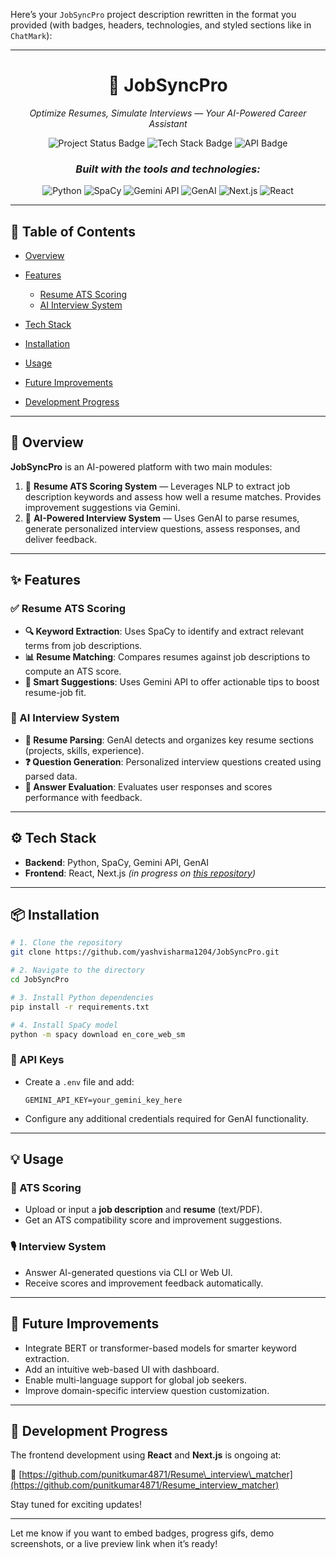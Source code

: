 Here’s your `JobSyncPro` project description rewritten in the format you provided (with badges, headers, technologies, and styled sections like in `ChatMark`):

---

<h1 align="center">🤖 JobSyncPro</h1>
<p align="center"><i>Optimize Resumes, Simulate Interviews — Your AI-Powered Career Assistant</i></p>

<p align="center">
  <img src="https://img.shields.io/badge/status-in--progress-yellow" alt="Project Status Badge"/>
  <img src="https://img.shields.io/badge/tech-stack-React%20%7C%20Next.js%20%7C%20Python-blue" alt="Tech Stack Badge"/>
  <img src="https://img.shields.io/badge/API-Gemini%20%7C%20GenAI-lightgrey" alt="API Badge"/>
</p>

<h3 align="center"><i>Built with the tools and technologies:</i></h3>

<p align="center">
  <img src="https://img.shields.io/badge/-Python-3776AB?logo=python&logoColor=white" alt="Python"/>
  <img src="https://img.shields.io/badge/-SpaCy-green?logo=spaCy" alt="SpaCy"/>
  <img src="https://img.shields.io/badge/-Gemini_API-black?logo=google" alt="Gemini API"/>
  <img src="https://img.shields.io/badge/-GenAI-purple?logo=openai" alt="GenAI"/>
  <img src="https://img.shields.io/badge/-Next.js-000000?logo=nextdotjs" alt="Next.js"/>
  <img src="https://img.shields.io/badge/-React-61DAFB?logo=react&logoColor=black" alt="React"/>
</p>

---

## 📑 Table of Contents

* [Overview](#overview)
* [Features](#features)

  * [Resume ATS Scoring](#resume-ats-scoring)
  * [AI Interview System](#ai-interview-system)
* [Tech Stack](#tech-stack)
* [Installation](#installation)
* [Usage](#usage)
* [Future Improvements](#future-improvements)
* [Development Progress](#development-progress)

---

## 📌 Overview

**JobSyncPro** is an AI-powered platform with two main modules:

1. 🎯 **Resume ATS Scoring System** — Leverages NLP to extract job description keywords and assess how well a resume matches. Provides improvement suggestions via Gemini.
2. 🧠 **AI-Powered Interview System** — Uses GenAI to parse resumes, generate personalized interview questions, assess responses, and deliver feedback.

---

## ✨ Features

### ✅ Resume ATS Scoring

* **🔍 Keyword Extraction**: Uses SpaCy to identify and extract relevant terms from job descriptions.
* **📊 Resume Matching**: Compares resumes against job descriptions to compute an ATS score.
* **🧠 Smart Suggestions**: Uses Gemini API to offer actionable tips to boost resume-job fit.

### 🎤 AI Interview System

* **📂 Resume Parsing**: GenAI detects and organizes key resume sections (projects, skills, experience).
* **❓ Question Generation**: Personalized interview questions created using parsed data.
* **📝 Answer Evaluation**: Evaluates user responses and scores performance with feedback.

---

## ⚙️ Tech Stack

* **Backend**: Python, SpaCy, Gemini API, GenAI
* **Frontend**: React, Next.js *(in progress on [this repository](https://github.com/punitkumar4871/Resume_interview_matcher))*

---

## 📦 Installation

```bash
# 1. Clone the repository
git clone https://github.com/yashvisharma1204/JobSyncPro.git

# 2. Navigate to the directory
cd JobSyncPro

# 3. Install Python dependencies
pip install -r requirements.txt

# 4. Install SpaCy model
python -m spacy download en_core_web_sm
```

### 🔐 API Keys

* Create a `.env` file and add:

  ```
  GEMINI_API_KEY=your_gemini_key_here
  ```
* Configure any additional credentials required for GenAI functionality.

---

## 💡 Usage

### 🧾 ATS Scoring

* Upload or input a **job description** and **resume** (text/PDF).
* Get an ATS compatibility score and improvement suggestions.

### 🎙️ Interview System

* Answer AI-generated questions via CLI or Web UI.
* Receive scores and improvement feedback automatically.

---

## 🔮 Future Improvements

* Integrate BERT or transformer-based models for smarter keyword extraction.
* Add an intuitive web-based UI with dashboard.
* Enable multi-language support for global job seekers.
* Improve domain-specific interview question customization.

---

## 🚧 Development Progress

The frontend development using **React** and **Next.js** is ongoing at:

🔗 [https://github.com/punitkumar4871/Resume\_interview\_matcher](https://github.com/punitkumar4871/Resume_interview_matcher)

Stay tuned for exciting updates!

---

Let me know if you want to embed badges, progress gifs, demo screenshots, or a live preview link when it’s ready!
